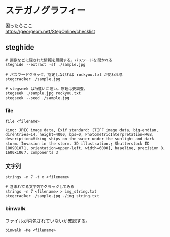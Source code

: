 # ステガノグラフィー

困ったらここ  
https://georgeom.net/StegOnline/checklist

## steghide

```shell
# 画像などに隠された情報を展開する。パスワードを聞かれる
steghide --extract -sf ./sample.jpg

# パスワードクラック。指定しなければ rockyou.txt が使われる
stegcracker ./sample.jpg

# stegseek は桁違いに速い。原理は要調査。
stegseek ./sample.jpg rockyou.txt
stegseek --seed ./sample.jpg
```

### file

```shell
file <filename>

king: JPEG image data, Exif standard: [TIFF image data, big-endian, direntries=14, height=4000, bps=0, PhotometricInterpretation=RGB, description=Viking ships on the water under the sunlight and dark storm. Invasion in the storm. 3D illustration.; Shutterstock ID 100901071, orientation=upper-left, width=6000], baseline, precision 8, 1600x1067, components 3
```

### 文字列

```shell
strings -n 7 -t x <filename>
```

```shell
# 含まれてる文字列でクラックしてみる
strings -n 7 <filename> > img_string.txt
stegcracker ./sample.jpg ./img_string.txt
```

### binwalk

ファイルが内包されていないか確認する。

```shell
binwalk -Me <filename>
```
